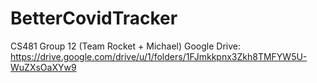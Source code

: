 # BetterCovidTracker
CS481 Group 12 (Team Rocket + Michael)
Google Drive: https://drive.google.com/drive/u/1/folders/1FJmkkpnx3Zkh8TMFYW5U-WuZXsOaXYw9
